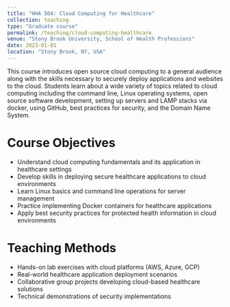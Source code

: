 ```yaml
---
title: "HHA 504: Cloud Computing for Healthcare"
collection: teaching
type: "Graduate course"
permalink: /teaching/cloud-computing-healthcare
venue: "Stony Brook University, School of Health Professions"
date: 2023-01-01
location: "Stony Brook, NY, USA"
---
```


This course introduces open source cloud computing to a general audience along with the skills necessary to securely deploy applications and websites to the cloud. Students learn about a wide variety of topics related to cloud computing including the command line, Linux operating systems, open source software development, setting up servers and LAMP stacks via docker, using GitHub, best practices for security, and the Domain Name System.

Course Objectives
======
* Understand cloud computing fundamentals and its application in healthcare settings
* Develop skills in deploying secure healthcare applications to cloud environments
* Learn Linux basics and command line operations for server management
* Practice implementing Docker containers for healthcare applications
* Apply best security practices for protected health information in cloud environments

Teaching Methods
======
* Hands-on lab exercises with cloud platforms (AWS, Azure, GCP)
* Real-world healthcare application deployment scenarios
* Collaborative group projects developing cloud-based healthcare solutions
* Technical demonstrations of security implementations
